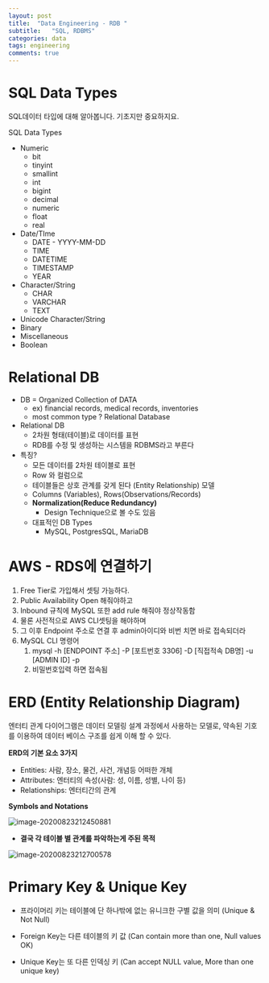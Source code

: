 ```yaml
---
layout: post
title:  "Data Engineering - RDB "
subtitle:   "SQL, RDBMS"
categories: data
tags: engineering
comments: true
---
```


# SQL Data Types
SQL데이터 타입에 대해 알아봅니다. 기초지만 중요하지요.

SQL Data Types

- Numeric
  - bit
  - tinyint
  - smallint
  - int
  - bigint
  - decimal
  - numeric
  - float
  - real
- Date/TIme
  - DATE - YYYY-MM-DD
  - TIME
  - DATETIME
  - TIMESTAMP
  - YEAR
- Character/String
  - CHAR
  - VARCHAR
  - TEXT
- Unicode Character/String
- Binary
- Miscellaneous
- Boolean

# Relational DB

- DB = Organized Collection of DATA
  - ex) financial records, medical records, inventories
  - most common type ? Relational Database
- Relational DB
  - 2차원 형태(테이블)로 데이터를 표현
  - RDB를 수정 및 생성하는 시스템을 RDBMS라고 부른다
- 특징?
  - 모든 데이터를 2차원 테이블로 표현
  - Row 와 컬럼으로
  - 테이블들은 상호 관계를 갖게 된다 (Entity Relationship) 모델
  - Columns (Variables), Rows(Observations/Records)
  - **Normalization(Reduce Redundancy)**
    - Design Technique으로 볼 수도 있음
  - 대표적인 DB Types
    - MySQL, PostgresSQL, MariaDB

# AWS - RDS에 연결하기

1. Free Tier로 가입해서 셋팅 가능하다.
2. Public Availability Open 해줘야하고
3. Inbound 규칙에 MySQL 또한 add rule 해줘야 정상작동함
4. 물론 사전적으로 AWS CLI셋팅을 해야하며
5. 그 이후 Endpoint 주소로 연결 후 admin아이디와 비번 치면 바로 접속되더라
6. MySQL CLI 명령어
   1. mysql -h [ENDPOINT 주소] -P [포트번호 3306] -D [직접적속 DB명] -u [ADMIN ID] -p
   2. 비밀번호입력 하면 접속됨



# ERD (Entity Relationship Diagram)

엔터티 관계 다이어그램은 데이터 모델링 설계 과정에서 사용하는 모델로, 약속된 기호를 이용하여 데이터 베이스 구조를 쉽게 이해 할 수 있다.

**ERD의 기본 요소 3가지**

- Entities: 사람, 장소, 물건, 사건, 개념등 어떠한 개체
- Attributes: 엔터티의 속성(사람: 성, 이름, 성별, 나이 등)
- Relationships: 엔터티간의 관계

**Symbols and Notations**

![image-20200823212450881](/Users/tkim29/github_blog/shoman2.github.io/assets/img/image-20200823212450881.png)

* **결국 각 테이블 별 관계를 파악하는게 주된 목적**

![image-20200823212700578](/Users/tkim29/github_blog/shoman2.github.io/assets/img/image-20200823212700578.png)

# Primary Key & Unique Key

- 프라이머리 키는 테이블에 단 하나밖에 없는 유니크한 구별 값을 의미 (Unique & Not Null)
- Foreign Key는 다른 테이블의 키 값 (Can contain more than one, Null values OK)

- Unique Key는 또 다른 인덱싱 키 (Can accept NULL value, More than one unique key)
